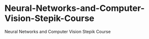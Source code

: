 # Neural-Networks-and-Computer-Vision-Stepik-Course
Neural Networks and Computer Vision Stepik Course
